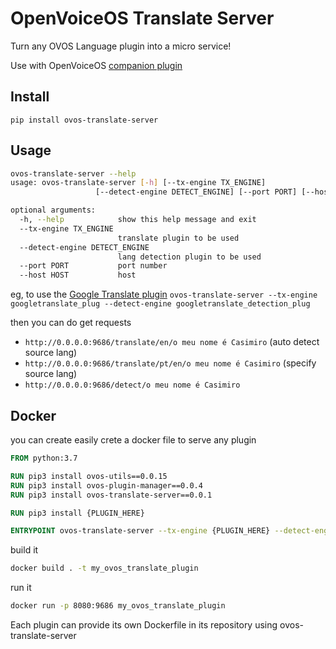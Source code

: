 # OpenVoiceOS Translate Server

Turn any OVOS Language plugin into a micro service!

Use with OpenVoiceOS [companion plugin](https://github.com/OpenVoiceOS/ovos-translate-server-plugin)

## Install

`pip install ovos-translate-server`

## Usage

```bash
ovos-translate-server --help
usage: ovos-translate-server [-h] [--tx-engine TX_ENGINE]
                   [--detect-engine DETECT_ENGINE] [--port PORT] [--host HOST]

optional arguments:
  -h, --help            show this help message and exit
  --tx-engine TX_ENGINE
                        translate plugin to be used
  --detect-engine DETECT_ENGINE
                        lang detection plugin to be used
  --port PORT           port number
  --host HOST           host

```

eg, to use the [Google Translate plugin](https://github.com/NeonGeckoCom/neon-lang-plugin-google_translate) `ovos-translate-server --tx-engine googletranslate_plug --detect-engine googletranslate_detection_plug`

then you can do get requests

- `http://0.0.0.0:9686/translate/en/o meu nome é Casimiro` (auto detect source lang)
- `http://0.0.0.0:9686/translate/pt/en/o meu nome é Casimiro`  (specify source lang)
- `http://0.0.0.0:9686/detect/o meu nome é Casimiro`

## Docker

you can create easily crete a docker file to serve any plugin

```dockerfile
FROM python:3.7

RUN pip3 install ovos-utils==0.0.15
RUN pip3 install ovos-plugin-manager==0.0.4
RUN pip3 install ovos-translate-server==0.0.1

RUN pip3 install {PLUGIN_HERE}

ENTRYPOINT ovos-translate-server --tx-engine {PLUGIN_HERE} --detect-engine {PLUGIN_HERE}
```

build it
```bash
docker build . -t my_ovos_translate_plugin
```

run it
```bash
docker run -p 8080:9686 my_ovos_translate_plugin
```

Each plugin can provide its own Dockerfile in its repository using ovos-translate-server